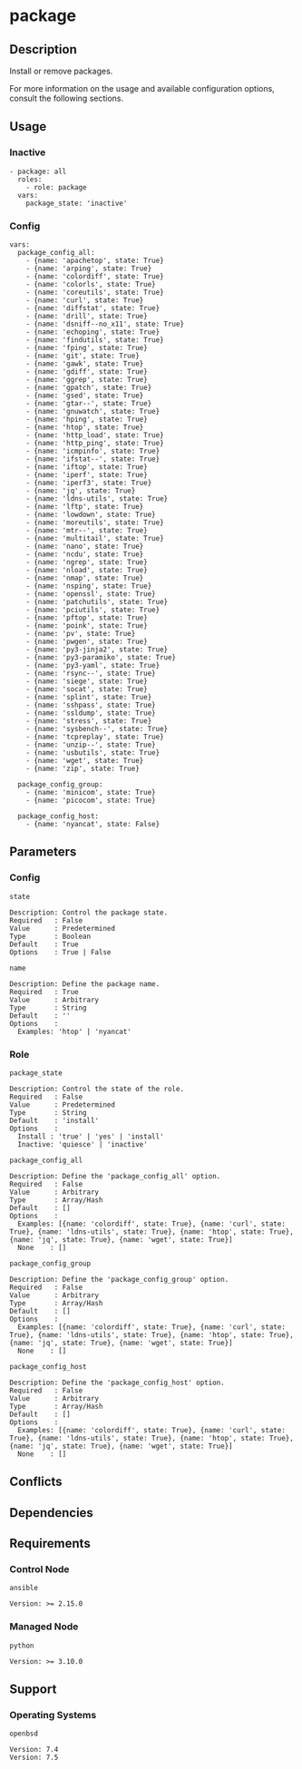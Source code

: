 # package

## Description

Install or remove packages.

For more information on the usage and available configuration options,
consult the following sections.

## Usage

### Inactive

```
- package: all
  roles:
    - role: package
  vars:
    package_state: 'inactive'
```

### Config

```
vars:
  package_config_all:
    - {name: 'apachetop', state: True}
    - {name: 'arping', state: True}
    - {name: 'colordiff', state: True}
    - {name: 'colorls', state: True}
    - {name: 'coreutils', state: True}
    - {name: 'curl', state: True}
    - {name: 'diffstat', state: True}
    - {name: 'drill', state: True}
    - {name: 'dsniff--no_x11', state: True}
    - {name: 'echoping', state: True}
    - {name: 'findutils', state: True}
    - {name: 'fping', state: True}
    - {name: 'git', state: True}
    - {name: 'gawk', state: True}
    - {name: 'gdiff', state: True}
    - {name: 'ggrep', state: True}
    - {name: 'gpatch', state: True}
    - {name: 'gsed', state: True}
    - {name: 'gtar--', state: True}
    - {name: 'gnuwatch', state: True}
    - {name: 'hping', state: True}
    - {name: 'htop', state: True}
    - {name: 'http_load', state: True}
    - {name: 'http_ping', state: True}
    - {name: 'icmpinfo', state: True}
    - {name: 'ifstat--', state: True}
    - {name: 'iftop', state: True}
    - {name: 'iperf', state: True}
    - {name: 'iperf3', state: True}
    - {name: 'jq', state: True}
    - {name: 'ldns-utils', state: True}
    - {name: 'lftp', state: True}
    - {name: 'lowdown', state: True}
    - {name: 'moreutils', state: True}
    - {name: 'mtr--', state: True}
    - {name: 'multitail', state: True}
    - {name: 'nano', state: True}
    - {name: 'ncdu', state: True}
    - {name: 'ngrep', state: True}
    - {name: 'nload', state: True}
    - {name: 'nmap', state: True}
    - {name: 'nsping', state: True}
    - {name: 'openssl', state: True}
    - {name: 'patchutils', state: True}
    - {name: 'pciutils', state: True}
    - {name: 'pftop', state: True}
    - {name: 'poink', state: True}
    - {name: 'pv', state: True}
    - {name: 'pwgen', state: True}
    - {name: 'py3-jinja2', state: True}
    - {name: 'py3-paramiko', state: True}
    - {name: 'py3-yaml', state: True}
    - {name: 'rsync--', state: True}
    - {name: 'siege', state: True}
    - {name: 'socat', state: True}
    - {name: 'splint', state: True}
    - {name: 'sshpass', state: True}
    - {name: 'ssldump', state: True}
    - {name: 'stress', state: True}
    - {name: 'sysbench--', state: True}
    - {name: 'tcpreplay', state: True}
    - {name: 'unzip--', state: True}
    - {name: 'usbutils', state: True}
    - {name: 'wget', state: True}
    - {name: 'zip', state: True}

  package_config_group:
    - {name: 'minicom', state: True}
    - {name: 'picocom', state: True}

  package_config_host:
    - {name: 'nyancat', state: False}
```

## Parameters

### Config

`state`

    Description: Control the package state.
    Required   : False
    Value      : Predetermined
    Type       : Boolean
    Default    : True
    Options    : True | False

`name`

    Description: Define the package name.
    Required   : True
    Value      : Arbitrary
    Type       : String
    Default    : ''
    Options    :
      Examples: 'htop' | 'nyancat'

### Role

`package_state`

    Description: Control the state of the role.
    Required   : False
    Value      : Predetermined
    Type       : String
    Default    : 'install'
    Options    :
      Install : 'true' | 'yes' | 'install'
      Inactive: 'quiesce' | 'inactive'

`package_config_all`

    Description: Define the 'package_config_all' option.
    Required   : False
    Value      : Arbitrary
    Type       : Array/Hash
    Default    : []
    Options    :
      Examples: [{name: 'colordiff', state: True}, {name: 'curl', state: True}, {name: 'ldns-utils', state: True}, {name: 'htop', state: True}, {name: 'jq', state: True}, {name: 'wget', state: True}]
      None    : []

`package_config_group`

    Description: Define the 'package_config_group' option.
    Required   : False
    Value      : Arbitrary
    Type       : Array/Hash
    Default    : []
    Options    :
      Examples: [{name: 'colordiff', state: True}, {name: 'curl', state: True}, {name: 'ldns-utils', state: True}, {name: 'htop', state: True}, {name: 'jq', state: True}, {name: 'wget', state: True}]
      None    : []

`package_config_host`

    Description: Define the 'package_config_host' option.
    Required   : False
    Value      : Arbitrary
    Type       : Array/Hash
    Default    : []
    Options    :
      Examples: [{name: 'colordiff', state: True}, {name: 'curl', state: True}, {name: 'ldns-utils', state: True}, {name: 'htop', state: True}, {name: 'jq', state: True}, {name: 'wget', state: True}]
      None    : []

## Conflicts

## Dependencies

## Requirements

### Control Node

`ansible`

    Version: >= 2.15.0

### Managed Node

`python`

    Version: >= 3.10.0

## Support

### Operating Systems

`openbsd`

    Version: 7.4
    Version: 7.5
